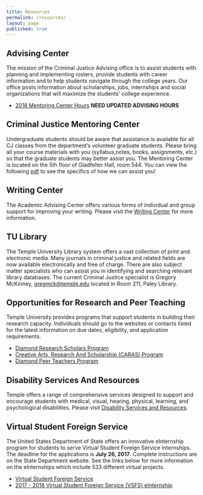 ```yaml
---
title: Resources
permalink: /resources/
layout: page
published: true
---
```

## Advising Center
The mission of the Criminal Justice Advising office is to assist students with planning and implementing rosters, provide students with career information and to help students navigate through the college years. Our office posts information about scholarships, jobs, internships and social organizations that will maximize the students’ college experience. 
- [2018 Mentoring Center Hours]() **NEED UPDATED ADVISING HOURS**

## Criminal Justice Mentoring Center
Undergraduate students should be aware that assistance is available for all CJ classes from the department’s volunteer graduate students. Please bring all your course materials with you (syllabus,notes, books, assignments, etc.) so that the graduate students may better assist you. The Mentoring Center is located on the 5th floor of Gladfelter Hall, room 544. You can view the following [pdf](https://liberalarts.temple.edu/sites/liberalarts/files/Criminal%20Justice%20Mentoring%20Center.pdf) to see the specifics of how we can assist you!

## Writing Center
The Academic Advising Center offers various forms of individual and group support for improving your writing. Please visit the [Writing Center](http://www.temple.edu/writingctr/) for more information.

## TU Library
The Temple University Library system offers a vast collection of print and electronic media. Many journals in criminal justice and related fields are now available electronically and free of charge. There are also subject matter specialists who can assist you in identifying and searching relevant library databases. The current Criminal Justice specialist is Gregory McKinney, [gregmck@temple.edu](mailto:gregmck@temple.edu) located in Room 211, Paley Library.

## Opportunities for Research and Peer Teaching
Temple University provides programs that support students in building their research capacity. Individuals should go to the websites or contacts listed for the latest information on due dates, eligibility, and application requirements.

- [Diamond Research Scholars Program](http://www.temple.edu/vpus/opportunities/researchscholars.htm)
- [Creative Arts, Research And Scholarship (CARAS) Program](http://www.temple.edu/vpus/opportunities/CARAS.htm)
- [Diamond Peer Teachers Program](http://www.temple.edu/vpus/opportunities/peerteacher.htm) 

## Disability Services And Resources
Temple offers a range of comprehensive services designed to support and encourage students with medical, visual, hearing, physical, learning, and psychological disabilities. Please visit [Disability Services and Resources](http://www.temple.edu/disability/).

## Virtual Student Foreign Service
The United States Department of State offers an innovative eInternship program for students to serve Virtual Student Foreign Service Internships. The deadline for the applications is **July 26, 2017**. Complete instructions are on the State Department website. See the links below for more information on the eInternships which include 533 different virtual projects.

- [Virtual Student Foreign Service](http://www.state.gov/vsfs/)
- [2017 - 2018 Virtual Student Foreign Service (VSFS) eInternship](https://www.usajobs.gov/GetJob/ViewDetails/471416100)
